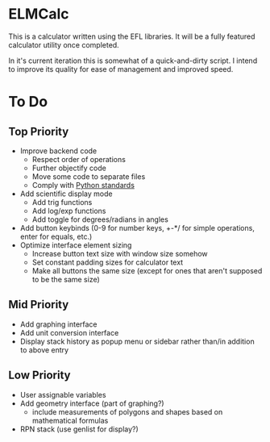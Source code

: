 # ELMCalc
This is a calculator written using the EFL libraries. It will be a fully featured calculator utility once completed.

In it's current iteration this is somewhat of a quick-and-dirty script. I intend to improve its quality for ease of management and improved speed.

# To Do

## Top Priority
 - Improve backend code
   - Respect order of operations
   - Further objectify code
   - Move some code to separate files
   - Comply with [Python standards](https://bodhilinux.boards.net/thread/100/python3-conversion-help-wanted)
 - Add scientific display mode
   - Add trig functions
   - Add log/exp functions
   - Add toggle for degrees/radians in angles
 - Add button keybinds (0-9 for number keys, +-*/ for simple operations, enter for equals, etc.)
 - Optimize interface element sizing
   - Increase button text size with window size somehow
   - Set constant padding sizes for calculator text
   - Make all buttons the same size (except for ones that aren't supposed to be the same size)

## Mid Priority
 - Add graphing interface
 - Add unit conversion interface
 - Display stack history as popup menu or sidebar rather than/in addition to above entry

## Low Priority
 - User assignable variables
 - Add geometry interface (part of graphing?)
   - include measurements of polygons and shapes based on mathematical formulas
 - RPN stack (use genlist for display?)